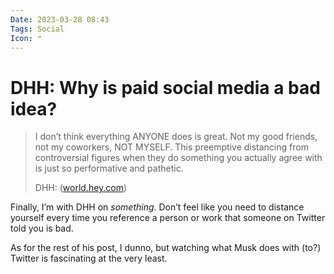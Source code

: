 ```yaml
---
Date: 2023-03-28 08:43
Tags: Social
Icon: ❝
---
```


# DHH: Why is paid social media a bad idea?

> I don’t think everything ANYONE does is great. Not my good friends, not my coworkers, NOT MYSELF. This preemptive distancing from controversial figures when they do something you actually agree with is just so performative and pathetic.
> 
> DHH: ([world.hey.com](https://world.hey.com/dhh/why-is-paid-social-media-a-bad-idea-623a9c76))

Finally, I’m with DHH on _something_. Don’t feel like you need to distance yourself every time you reference a person or work that someone on Twitter told you is bad.

As for the rest of his post, I dunno, but watching what Musk does with (to?) Twitter is fascinating at the very least.
